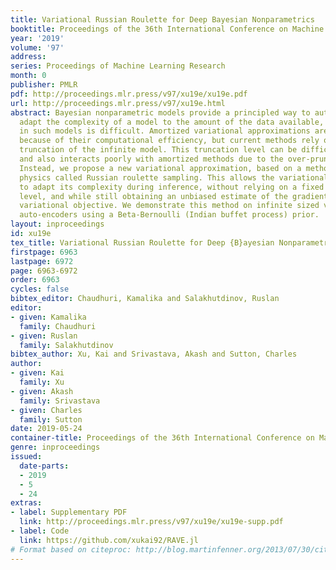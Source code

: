 ```yaml
---
title: Variational Russian Roulette for Deep Bayesian Nonparametrics
booktitle: Proceedings of the 36th International Conference on Machine Learning
year: '2019'
volume: '97'
address: 
series: Proceedings of Machine Learning Research
month: 0
publisher: PMLR
pdf: http://proceedings.mlr.press/v97/xu19e/xu19e.pdf
url: http://proceedings.mlr.press/v97/xu19e.html
abstract: Bayesian nonparametric models provide a principled way to automatically
  adapt the complexity of a model to the amount of the data available, but computation
  in such models is difficult. Amortized variational approximations are appealing
  because of their computational efficiency, but current methods rely on a fixed finite
  truncation of the infinite model. This truncation level can be difficult to set,
  and also interacts poorly with amortized methods due to the over-pruning problem.
  Instead, we propose a new variational approximation, based on a method from statistical
  physics called Russian roulette sampling. This allows the variational distribution
  to adapt its complexity during inference, without relying on a fixed truncation
  level, and while still obtaining an unbiased estimate of the gradient of the original
  variational objective. We demonstrate this method on infinite sized variational
  auto-encoders using a Beta-Bernoulli (Indian buffet process) prior.
layout: inproceedings
id: xu19e
tex_title: Variational Russian Roulette for Deep {B}ayesian Nonparametrics
firstpage: 6963
lastpage: 6972
page: 6963-6972
order: 6963
cycles: false
bibtex_editor: Chaudhuri, Kamalika and Salakhutdinov, Ruslan
editor:
- given: Kamalika
  family: Chaudhuri
- given: Ruslan
  family: Salakhutdinov
bibtex_author: Xu, Kai and Srivastava, Akash and Sutton, Charles
author:
- given: Kai
  family: Xu
- given: Akash
  family: Srivastava
- given: Charles
  family: Sutton
date: 2019-05-24
container-title: Proceedings of the 36th International Conference on Machine Learning
genre: inproceedings
issued:
  date-parts:
  - 2019
  - 5
  - 24
extras:
- label: Supplementary PDF
  link: http://proceedings.mlr.press/v97/xu19e/xu19e-supp.pdf
- label: Code
  link: https://github.com/xukai92/RAVE.jl
# Format based on citeproc: http://blog.martinfenner.org/2013/07/30/citeproc-yaml-for-bibliographies/
---
```

